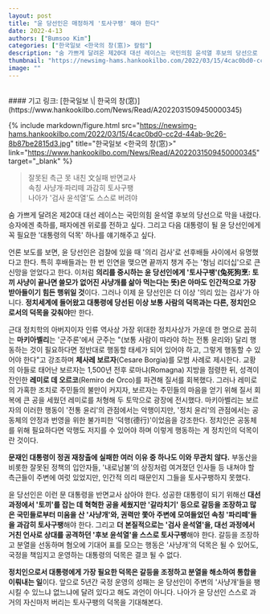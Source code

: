 ```yaml
---
layout: post
title: "윤 당선인은 매정하게 '토사구팽' 해야 한다"
date: 2022-4-13
authors: ["Bumsoo Kim"]
categories: ["한국일보 <한국의 창(窓)> 칼럼"]
description: "숨 가쁘게 달려온 제20대 대선 레이스는 국민의힘 윤석열 후보의 당선으로 막을 내렸다. 승자에겐 축하를, 패자에겐 위로를 전하고 싶다. 그리고 다음 대통령이 될 윤 당선인에게 꼭 필요한 '대통령의 덕목' 하나를 얘기해주고 싶다."
thumbnail: "https://newsimg-hams.hankookilbo.com/2022/03/15/4cac0bd0-cc2d-44ab-9c26-8b87be2815d3.jpg"
image: ""
---
```


<br>
#### 기고 링크: [한국일보 \| 한국의 창(窓)](https://www.hankookilbo.com/News/Read/A2022031509450000345)

{% include markdown/figure.html src="https://newsimg-hams.hankookilbo.com/2022/03/15/4cac0bd0-cc2d-44ab-9c26-8b87be2815d3.jpg" title="한국일보 <한국의 창(窓)>" link="https://www.hankookilbo.com/News/Read/A2022031509450000345" target="_blank" %}

> 잘못된 측근 못 내친 文실패 반면교사 <br> 속칭 사냥개·파리떼 과감히 토사구팽 <br> 나아가 '검사 윤석열'도 스스로 버려야

숨 가쁘게 달려온 제20대 대선 레이스는 국민의힘 윤석열 후보의 당선으로 막을 내렸다. 승자에겐 축하를, 패자에겐 위로를 전하고 싶다. 그리고 다음 대통령이 될 윤 당선인에게 꼭 필요한 '대통령의 덕목' 하나를 얘기해주고 싶다.

언론 보도를 보면, 윤 당선인은 검찰에 있을 때 '의리 검사'로 선후배들 사이에서 유명했다고 한다. 특히 후배들과는 한 번 인연을 맺으면 끝까지 챙겨 주는 '형님 리더십'으로 큰 신망을 얻었다고 한다. 이처럼 <b>의리를 중시하는 윤 당선인에게 '토사구팽'(兔死狗烹: 토끼 사냥이 끝나면 쓸모가 없어진 사냥개를 삶아 먹는다는 뜻)은 아마도 인간적으로 가장 받아들이기 힘든 행위일 것</b>이다. 그러나 이제 윤 당선인은 더 이상 '의리 있는 검사'가 아니다. <b>정치세계에 들어왔고 대통령에 당선된 이상 보통 사람의 덕목과는 다른, 정치인으로서의 덕목을 갖춰야</b>만 한다.

근대 정치학의 아버지이자 인류 역사상 가장 위대한 정치사상가 가운데 한 명으로 꼽히는 <b>마키아벨리</b>는 '군주론'에서 군주는 "(보통 사람이 따라야 하는 전통 윤리와) 달리 행동하는 것이 필요하다면 정반대로 행동할 태세가 되어 있어야 하고, 그렇게 행동할 수 있어야 한다"고 강조하며 <b>체사레 보르자</b>(Cesare Borgia)를 모범 사례로 제시한다. 교황의 아들로 태어난 보르자는 1,500년 전후 로마냐(Romagna) 지방을 점령한 뒤, 성격이 잔인한 <b>레미로 데 오르코</b>(Remiro de Orco)를 파견해 질서를 회복했다. 그러나 레미로의 가혹한 조치로 주민들의 불만이 커지자, 보르자는 주민들의 마음을 얻기 위해 질서 회복에 큰 공을 세웠던 레미로를 처형해 두 토막으로 광장에 전시했다. 마키아벨리는 보르자의 이러한 행동이 '전통 윤리'의 관점에서는 악행이지만, '정치 윤리'의 관점에서는 공동체의 안정과 번영을 위한 불가피한 '덕행(德行)'이었음을 강조한다. 정치인은 공동체를 위해 필요하다면 악행도 저지를 수 있어야 하며 이렇게 행동하는 게 정치인의 덕목이란 것이다.

<b>문재인 대통령이 정권 재창출에 실패한 여러 이유 중 하나도 이와 무관치 않다.</b> 부동산을 비롯한 잘못된 정책의 입안자들, '내로남불'의 상징처럼 여겨졌던 인사들 등 내쳐야 할 측근들이 주변에 여럿 있었지만, 인간적 의리 때문인지 그들을 토사구팽하지 못했다.

윤 당선인은 이런 문 대통령을 반면교사 삼아야 한다. 성공한 대통령이 되기 위해선 <b>대선과정에서 '토끼'를 잡는 데 혁혁한 공을 세웠지만 '갈라치기' 등으로 갈등을 조장하고 많은 국민들로부터 미움을 산 '사냥개'와, 권력만 쫓아 주변에 모여들었던 속칭 '파리떼'들을 과감히 토사구팽</b>해야 한다. 그리고 <b>더 본질적으로는 '검사 윤석열'을, 대선 과정에서 거친 언사로 상대를 공격하던 '후보 윤석열'을 스스로 토사구팽</b>해야 한다. 갈등을 조장하고 분열을 선동하며 혐오에 기대어 표를 모으는 행동은 '사냥개'의 덕목은 될 수 있어도, 국정을 책임지고 운영하는 대통령의 덕목은 결코 될 수 없다.

<b>정치인으로서 대통령에게 가장 필요한 덕목은 갈등을 조정하고 분열을 해소하여 통합을 이뤄내는 일</b>이다. 앞으로 5년간 국정 운영의 성패는 윤 당선인이 주변의 '사냥개'들을 팽 시킬 수 있느냐 없느냐에 달려 있다고 해도 과언이 아니다. 나아가 윤 당선인 스스로 과거의 자신마저 버리는 토사구팽의 덕목을 기대해본다.

<br>
